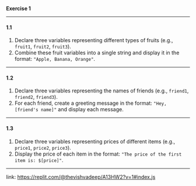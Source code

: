 **Exercise 1**

* * *

#### **1.1**

1.  Declare three variables representing different types of fruits (e.g., `fruit1`, `fruit2`, `fruit3`).
2.  Combine these fruit variables into a single string and display it in the format: `"Apple, Banana, Orange"`.

* * *

#### **1.2**

1.  Declare three variables representing the names of friends (e.g., `friend1`, `friend2`, `friend3`).
2.  For each friend, create a greeting message in the format: `"Hey, [friend's name]"` and display each message.

* * *

#### **1.3**

1.  Declare three variables representing prices of different items (e.g., `price1`, `price2`, `price3`).
2.  Display the price of each item in the format: `"The price of the first item is: $[price]"`.

* * *

link: https://replit.com/@thevishvadeep/A13HW2?v=1#index.js
